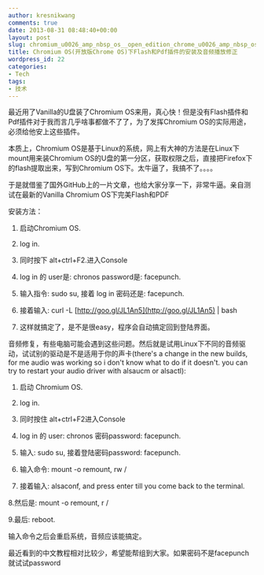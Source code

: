 ```yaml
---
author: kresnikwang
comments: true
date: 2013-08-31 08:48:40+00:00
layout: post
slug: chromium_u0026_amp_nbsp_os__open_edition_chrome_u0026_amp_nbsp_os_installation_and_audio_playback_in_flash_and_pdf_correction_plug-in
title: Chromium OS(开放版Chrome OS)下Flash和Pdf插件的安装及音频播放修正
wordpress_id: 22
categories:
- Tech
tags:
- 技术
---
```


最近用了Vanilla的U盘装了Chromium OS来用，真心快！但是没有Flash插件和Pdf插件对于我而言几乎啥事都做不了了，为了发挥Chromium
OS的实际用途，必须给他安上这些插件。

本质上，Chromium OS是基于Linux的系统，网上有大神的方法是在Linux下mount用来装Chromium OS的U盘的第一分区，获取权限之后，直接把Firefox下的flash提取出来，写到Chromium OS下。太牛逼了，我搞不了。。。。

于是就借鉴了国外GitHub上的一片文章，也给大家分享一下，非常牛逼。亲自测试在最新的Vanilla Chromium OS下完美Flash和PDF

安装方法：



  1. 启动Chromium OS.


  2. log in.


  3. 同时按下 alt+ctrl+F2.进入Console

  4. log in 的 user是: chronos 
              password是: facepunch.

  5. 输入指令: sudo su, 接着 log in 密码还是: facepunch.

  6. 接着输入: curl
-L [http://goo.gl/JL1An5](http://goo.gl/JL1An5) |
bash

  7. 这样就搞定了，是不是很easy，程序会自动搞定回到登陆界面。

音频修复，有些电脑可能会遇到这些问题。然后就是试用Linux下不同的音频驱动，试试别的驱动是不是适用于你的声卡(there's a
change in the new builds, for me audio was working so i don't know
what to do if it doesn't. you can try to restart your audio driver
with alsaucm or alsactl):

  1. 启动 Chromium OS.

  2. log in.

  3. 同时按住 alt+ctrl+F2进入Console

  4. log in 的 user: chronos 密码password:
facepunch.

  5. 输入: sudo su, 接着登陆密码password:
facepunch.

  6. 输入命令: mount -o remount, rw /

  7. 接着输入: alsaconf, and press enter till
you come back to the terminal.

  8.然后是: mount -o remount, r /

  9.最后: reboot.


输入命令之后会重启系统，音频应该能搞定。

最近看到的中文教程相对比较少，希望能帮组到大家。如果密码不是facepunch就试试password









